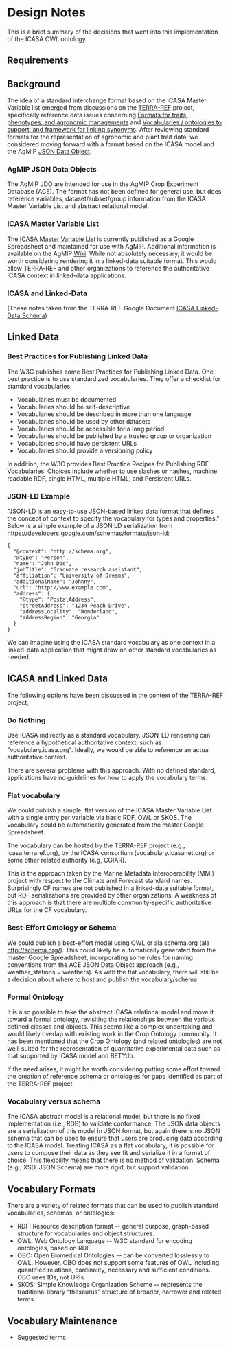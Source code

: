 # Design Notes

This is a brief summary of the decisions that went into this implementation of the ICASA OWL ontology.

## Requirements

## Background

The idea of a standard interchange format based on the ICASA Master Variable list emerged from discussions on the [TERRA-REF](http://www.terraref.org) project, specifically reference data issues concerning [Formats for traits, phenotypes, and agronomic managements](https://github.com/terraref/reference-data/issues/5) and [Vocabularies / ontologies to support, and framework for linking synonyms](https://github.com/terraref/reference-data/issues/31). After reviewing standard formats for the representation of agronomic and plant trait data, we considered moving forward with a format based on the ICASA model and the AgMIP [JSON Data Object](http://research.agmip.org/display/dev/JSON+Data+Objects). 

### AgMIP JSON Data Objects

The AgMIP JDO are intended for use in the AgMIP Crop Experiment Database (ACE). The format has not been defined for general use, but does reference variables, dataset/subset/group information from the ICASA Master Variable List and abstract relational model.

### ICASA Master Variable List

The [ICASA Master Variable List](https://docs.google.com/spreadsheets/d/1MYx1ukUsCAM1pcixbVQSu49NU-LfXg-Dtt-ncLBzGAM/pub?output=html#) is currently published as a Google Spreadsheet and maintained for use with AgMIP. Additional information is available on the AgMIP [Wiki](http://research.agmip.org/display/dev/ICASA+Master+Variable+List). While not absolutely necessary, it would be worth considering rendering it in a linked-data suitable format. This would allow TERRA-REF and other organizations to reference the authoritative ICASA context in linked-data applications.

### ICASA and Linked-Data

(These notes taken from the TERRA-REF Google Document [ICASA Linked-Data Schema](https://docs.google.com/document/d/1fTcTpKxcanPfRKPC-ZG8KjufGHscx5OCCB-5Ti58ARg/edit))


## Linked Data

### Best Practices for Publishing Linked Data

The W3C publishes some Best Practices for Publishing Linked Data. One best practice is to use standardized vocabularies.  They offer a checklist for standard vocabularies:

* Vocabularies must be documented
* Vocabularies should be self-descriptive
* Vocabularies should be described in more than one language
* Vocabularies should be used by other datasets
* Vocabularies should be accessible for a long period
* Vocabularies should be published by a trusted group or organization
* Vocabularies should have persistent URLs
* Vocabularies should provide a versioning policy

In addition, the W3C provides Best Practice Recipes for Publishing RDF Vocabularies. Choices include whether to use slashes or hashes, machine readable RDF, single HTML, multiple HTML, and Persistent URLs.

### JSON-LD Example

"JSON-LD is an easy-to-use JSON-based linked data format that defines the concept of context to specify the vocabulary for types and properties." Below is a simple example of a JSON LD serialization from https://developers.google.com/schemas/formats/json-ld:

```
{
  "@context": "http://schema.org",
  "@type": "Person",
  "name": "John Doe",
  "jobTitle": "Graduate research assistant",
  "affiliation": "University of Dreams",
  "additionalName": "Johnny",
  "url": "http://www.example.com",
  "address": {
    "@type": "PostalAddress",
    "streetAddress": "1234 Peach Drive",
    "addressLocality": "Wonderland",
    "addressRegion": "Georgia"
  }
}
```

We can imagine using the ICASA standard vocabulary as one context in a linked-data application that might draw on other standard vocabularies as needed.


## ICASA and Linked Data

The following options have been discussed in the context of the TERRA-REF project;

### Do Nothing
Use ICASA indirectly as a standard vocabulary. JSON-LD rendering can reference a hypothetical authoritative context, such as "vocabulary.icasa.org".  Ideally, we would be able to reference an actual authoritative context.  

There are several problems with this approach. With no defined standard, applications have no guidelines for how to apply the vocabulary terms.  

### Flat vocabulary
We could publish a simple, flat version of the ICASA Master Variable List with a single entry per variable via basic RDF, OWL or SKOS.  The vocabulary could be automatically generated from the master Google Spreadsheet. 

The vocabulary can be hosted by the TERRA-REF project (e.g., icasa.terraref.org), by the ICASA consortium (vocabulary.icasanet.org) or some other related authority (e.g, CGIAR). 

This is the approach taken by the Marine Metadata Interoperability (MMI) project with respect to the Climate and Forecast standard names.  Surprisingly CF names are not published in a linked-data suitable format, but RDF serializations are provided by other organizations. A weakness of this approach is that there are multiple community-specific authoritative URLs for the CF vocabulary.

### Best-Effort Ontology or Schema
We could publish a best-effort model using OWL or ala schema.org (ala http://schema.org/). This could likely be automatically generated from the master Google Spreadsheet, incorporating some rules for naming conventions from the ACE JSON Data Object approach (e.g., weather_stations = weathers). As with the flat vocabulary, there will still be a decision about where to host and publish the vocabulary/schema

### Formal Ontology
It is also possible to take the abstract ICASA relational model and move it toward a formal ontology, revisiting the relationships between the various defined classes and objects.  This seems like a complex undertaking and would likely overlap with existing work in the Crop Ontology community. It has been mentioned that the Crop Ontology (and related ontologies) are not well-suited for the representation of quantitative experimental data such as that supported by ICASA model and BETYdb. 

If the need arises, it might be worth considering putting some effort toward the creation of reference schema or ontologies for gaps identified as part of the TERRA-REF project

### Vocabulary versus schema
The ICASA abstract model is a relational model, but there is no fixed implementation (i.e., RDB) to validate conformance.  The JSON data objects are a serialization of this model in JSON format, but again there is no JSON schema that can be used to ensure that users are producing data according to the ICASA model. Treating ICASA as a flat vocabulary, it is possible for users to compose their data as they see fit and serialize it in a format of choice.  This flexibility means that there is no method of validation. Schema (e.g., XSD, JSON Schema) are more rigid, but support validation.

## Vocabulary Formats

There are a variety of related formats that can be used to publish standard vocabularies, schemas, or ontologies:
* RDF: Resource description format -- general purpose, graph-based structure for vocabularies and object structures.
* OWL: Web Ontology Language -- W3C standard for encoding ontologies, based on RDF.
* OBO: Open Biomedical Ontologies -- can be converted losslessly to OWL. However, OBO does not support some features of OWL including quantified relations, cardinality, necessary and sufficient conditions. OBO uses IDs, not URIs.
* SKOS: Simple Knowledge Organization Scheme -- represents the traditional library “thesaurus” structure of broader, narrower and related terms.



## Vocabulary Maintenance

* Suggested terms
